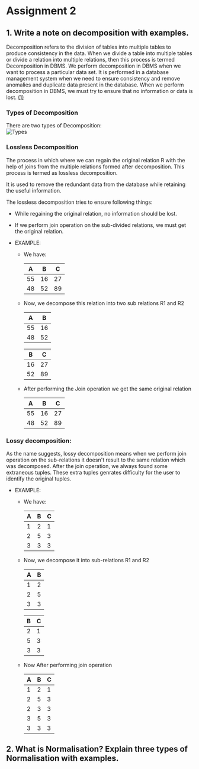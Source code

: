 # Assignment 2

## 1. Write a note on decomposition with examples.
Decomposition refers to the division of tables into multiple tables to produce consistency in the data. When we divide a table into multiple tables or divide a relation into multiple relations, then this process is termed Decomposition in DBMS. We perform decomposition in DBMS when we want to process a particular data set. It is performed in a database management system when we need to ensure consistency and remove anomalies and duplicate data present in the database. When we perform decomposition in DBMS, we must try to ensure that no information or data is lost. 
[(1)](https://www.geeksforgeeks.org/decomposition-in-dbms/)

### Types of Decomposition

There are two types of Decomposition:  
![Types](https://media.geeksforgeeks.org/wp-content/uploads/20240225103808/Screenshot-2024-02-25-103756.png)

### Lossless Decomposition
The process in which where we can regain the original relation R with the help of joins from the multiple relations formed after decomposition. This process is termed as lossless decomposition.

It is used to remove the redundant data from the database while retaining the useful information.

The lossless decomposition tries to ensure following things:
- While regaining the original relation, no information should be lost.
- If we perform join operation on the sub-divided relations, we must get the original relation.

- EXAMPLE:
    - We have:

        | **A** | **B** | **C** |
        |-------|-------|-------|
        |  55   |  16   |  27   |
        |  48   |  52   |  89   |

    - Now, we decompose this relation into two sub relations R1 and R2  

        | **A** | **B** |
        |-------|-------|
        |  55   |  16   |
        |  48   |  52   |

        | **B** | **C** |
        |-------|-------|
        |  16   |  27   |
        |  52   |  89   |

    - After performing the Join operation we get the same original relation

        | **A** | **B** | **C** |
        |-------|-------|-------|
        |  55   |  16   |  27   |
        |  48   |  52   |  89   |


### Lossy decomposition:
As the name suggests, lossy decomposition means when we perform join operation on the sub-relations it doesn't result to the same relation which was decomposed. After the join operation, we always found some extraneous tuples. These extra tuples genrates difficulty for the user to identify the original tuples.

- EXAMPLE:
    - We have:

        | **A** | **B** | **C** |
        |-------|-------|-------|
        |   1   |   2   |   1   |
        |   2   |   5   |   3   |
        |   3   |   3   |   3   |

    - Now, we decompose it into sub-relations R1 and R2

        | **A** | **B** |
        |-------|-------|
        |   1   |   2   |
        |   2   |   5   |
        |   3   |   3   |

        | **B** | **C** |
        |-------|-------|
        |   2   |   1   |
        |   5   |   3   |
        |   3   |   3   |

    - Now After performing join operation

        | **A** | **B** | **C** |
        |-------|-------|-------|
        |   1   |   2   |   1   |
        |   2   |   5   |   3   |
        |   2   |   3   |   3   |
        |   3   |   5   |   3   |
        |   3   |   3   |   3   |


## 2. What is Normalisation? Explain three types of Normalisation with examples.